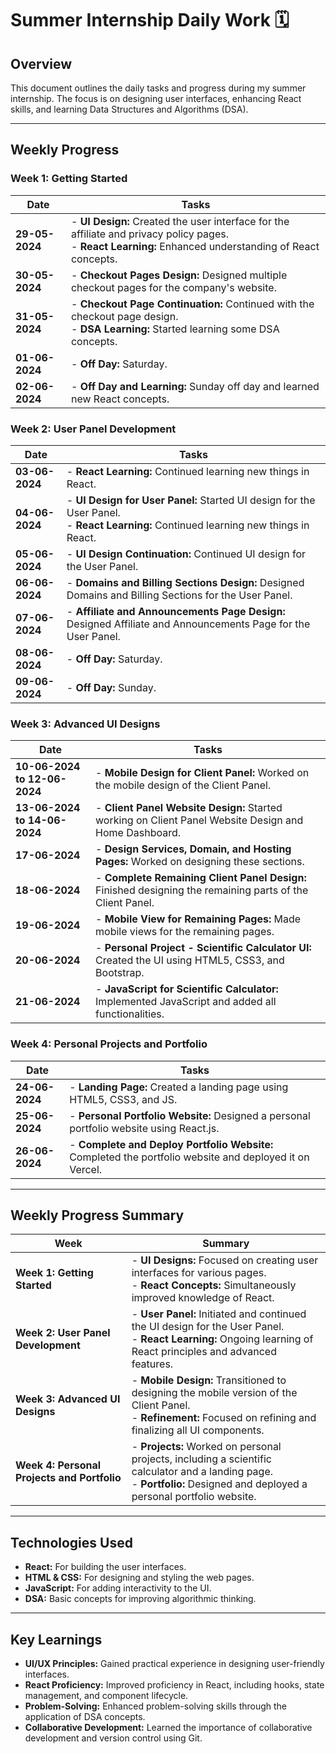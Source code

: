 # Summer Internship Daily Work 🗓️

## Overview
This document outlines the daily tasks and progress during my summer internship. The focus is on designing user interfaces, enhancing React skills, and learning Data Structures and Algorithms (DSA).

---

## Weekly Progress

### Week 1: Getting Started

| Date       | Tasks                                                                                                                     |
|------------|---------------------------------------------------------------------------------------------------------------------------|
| **29-05-2024** | - **UI Design:** Created the user interface for the affiliate and privacy policy pages.<br>- **React Learning:** Enhanced understanding of React concepts. |
| **30-05-2024** | - **Checkout Pages Design:** Designed multiple checkout pages for the company's website.                              |
| **31-05-2024** | - **Checkout Page Continuation:** Continued with the checkout page design.<br>- **DSA Learning:** Started learning some DSA concepts. |
| **01-06-2024** | - **Off Day:** Saturday.                                                                                              |
| **02-06-2024** | - **Off Day and Learning:** Sunday off day and learned new React concepts.                                            |

### Week 2: User Panel Development

| Date       | Tasks                                                                                                                     |
|------------|---------------------------------------------------------------------------------------------------------------------------|
| **03-06-2024** | - **React Learning:** Continued learning new things in React.                                                         |
| **04-06-2024** | - **UI Design for User Panel:** Started UI design for the User Panel.<br>- **React Learning:** Continued learning new things in React. |
| **05-06-2024** | - **UI Design Continuation:** Continued UI design for the User Panel.                                                 |
| **06-06-2024** | - **Domains and Billing Sections Design:** Designed Domains and Billing Sections for the User Panel.                  |
| **07-06-2024** | - **Affiliate and Announcements Page Design:** Designed Affiliate and Announcements Page for the User Panel.          |
| **08-06-2024** | - **Off Day:** Saturday.                                                                                              |
| **09-06-2024** | - **Off Day:** Sunday.                                                                                                |

### Week 3: Advanced UI Designs

| Date                   | Tasks                                                                                                           |
|------------------------|-----------------------------------------------------------------------------------------------------------------|
| **10-06-2024 to 12-06-2024** | - **Mobile Design for Client Panel:** Worked on the mobile design of the Client Panel.                     |
| **13-06-2024 to 14-06-2024** | - **Client Panel Website Design:** Started working on Client Panel Website Design and Home Dashboard.       |
| **17-06-2024**         | - **Design Services, Domain, and Hosting Pages:** Worked on designing these sections.                           |
| **18-06-2024**         | - **Complete Remaining Client Panel Design:** Finished designing the remaining parts of the Client Panel.       |
| **19-06-2024**         | - **Mobile View for Remaining Pages:** Made mobile views for the remaining pages.                               |
| **20-06-2024**         | - **Personal Project - Scientific Calculator UI:** Created the UI using HTML5, CSS3, and Bootstrap.             |
| **21-06-2024**         | - **JavaScript for Scientific Calculator:** Implemented JavaScript and added all functionalities.               |

### Week 4: Personal Projects and Portfolio

| Date       | Tasks                                                                                       |
|------------|---------------------------------------------------------------------------------------------|
| **24-06-2024** | - **Landing Page:** Created a landing page using HTML5, CSS3, and JS.                   |
| **25-06-2024** | - **Personal Portfolio Website:** Designed a personal portfolio website using React.js. |
| **26-06-2024** | - **Complete and Deploy Portfolio Website:** Completed the portfolio website and deployed it on Vercel. |

---

## Weekly Progress Summary

| Week                         | Summary                                                                                                          |
|------------------------------|------------------------------------------------------------------------------------------------------------------|
| **Week 1: Getting Started**  | - **UI Designs:** Focused on creating user interfaces for various pages.<br>- **React Concepts:** Simultaneously improved knowledge of React. |
| **Week 2: User Panel Development** | - **User Panel:** Initiated and continued the UI design for the User Panel.<br>- **React Learning:** Ongoing learning of React principles and advanced features. |
| **Week 3: Advanced UI Designs** | - **Mobile Design:** Transitioned to designing the mobile version of the Client Panel.<br>- **Refinement:** Focused on refining and finalizing all UI components. |
| **Week 4: Personal Projects and Portfolio** | - **Projects:** Worked on personal projects, including a scientific calculator and a landing page.<br>- **Portfolio:** Designed and deployed a personal portfolio website. |

---

## Technologies Used
- **React:** For building the user interfaces.
- **HTML & CSS:** For designing and styling the web pages.
- **JavaScript:** For adding interactivity to the UI.
- **DSA:** Basic concepts for improving algorithmic thinking.

---

## Key Learnings
- **UI/UX Principles:** Gained practical experience in designing user-friendly interfaces.
- **React Proficiency:** Improved proficiency in React, including hooks, state management, and component lifecycle.
- **Problem-Solving:** Enhanced problem-solving skills through the application of DSA concepts.
- **Collaborative Development:** Learned the importance of collaborative development and version control using Git.
